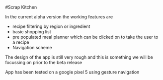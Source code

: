 #Scrap Kitchen

In the current alpha version the working features are

-   recipe filtering by region or ingredient
-   basic shopping list
-   pre populated meal planner which can be clicked on to take the user to a recipe
-   Navigation scheme

The design of the app is still very rough and this is something we will be focussing on prior to the beta release

App has been tested on a google pixel 5 using gesture navigation